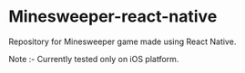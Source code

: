 # Minesweeper-react-native
Repository for Minesweeper game made using React Native.

Note :- Currently tested only on iOS platform.
